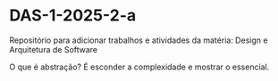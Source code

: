 # DAS-1-2025-2-a
Repositório para adicionar trabalhos e atividades da matéria: Design e Arquitetura de Software

O que é abstração?
É esconder a complexidade e mostrar o essencial.
